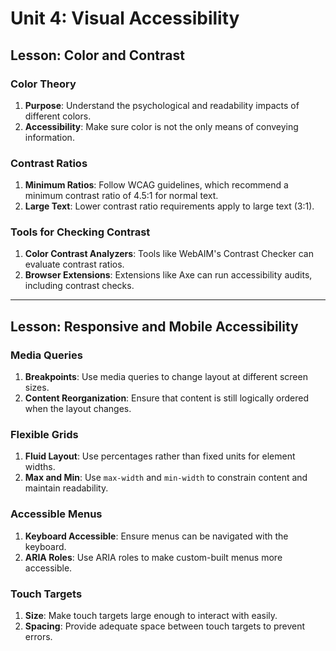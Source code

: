 # Unit 4: Visual Accessibility

## Lesson: Color and Contrast

### Color Theory

1. **Purpose**: Understand the psychological and readability impacts of different colors.
2. **Accessibility**: Make sure color is not the only means of conveying information.

### Contrast Ratios

1. **Minimum Ratios**: Follow WCAG guidelines, which recommend a minimum contrast ratio of 4.5:1 for normal text.
2. **Large Text**: Lower contrast ratio requirements apply to large text (3:1).

### Tools for Checking Contrast

1. **Color Contrast Analyzers**: Tools like WebAIM's Contrast Checker can evaluate contrast ratios.
2. **Browser Extensions**: Extensions like Axe can run accessibility audits, including contrast checks.

---

## Lesson: Responsive and Mobile Accessibility

### Media Queries

1. **Breakpoints**: Use media queries to change layout at different screen sizes.
2. **Content Reorganization**: Ensure that content is still logically ordered when the layout changes.

### Flexible Grids

1. **Fluid Layout**: Use percentages rather than fixed units for element widths.
2. **Max and Min**: Use `max-width` and `min-width` to constrain content and maintain readability.

### Accessible Menus

1. **Keyboard Accessible**: Ensure menus can be navigated with the keyboard.
2. **ARIA Roles**: Use ARIA roles to make custom-built menus more accessible.

### Touch Targets

1. **Size**: Make touch targets large enough to interact with easily.
2. **Spacing**: Provide adequate space between touch targets to prevent errors.
